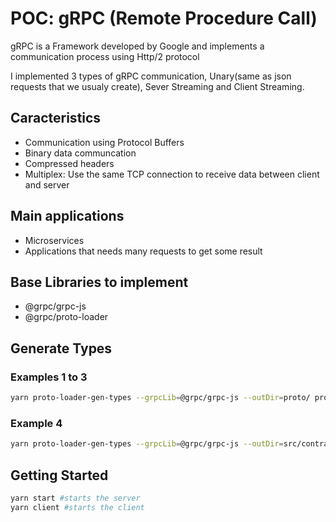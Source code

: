 <h1>POC: gRPC (Remote Procedure Call)</h1>
<p>gRPC is a Framework developed by Google and implements a communication process using Http/2 protocol</p>
<p>I implemented 3 types of gRPC communication, Unary(same as json requests that we usualy create), Sever Streaming and Client Streaming.</p>

<h2>Caracteristics</h2>
<ul>
  <li>Communication using Protocol Buffers</li>
  <li>Binary data communcation</li>
  <li>Compressed headers</li>
  <li>Multiplex: Use the same TCP connection to receive data between client and server</li>
</ul>

<h2>Main applications</h2>
<ul>
  <li>Microservices</li>
  <li>Applications that needs many requests to get some result</li>
</ul>


<h2>Base Libraries to implement</h2>
<ul>
  <li>@grpc/grpc-js</li>
  <li>@grpc/proto-loader</li>
</ul>


<h2>Generate Types</h2>

<h3>Examples 1 to 3</h3>

```bash
yarn proto-loader-gen-types --grpcLib=@grpc/grpc-js --outDir=proto/ proto/*.proto
```

<h3>Example 4</h3>

```bash
yarn proto-loader-gen-types --grpcLib=@grpc/grpc-js --outDir=src/contracts/ src/contracts/*.proto
```





<h2>Getting Started</h2>

```bash
yarn start #starts the server
yarn client #starts the client
```
